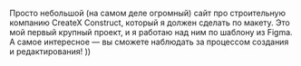 Просто небольшой (на самом деле огромный) сайт про строительную компанию CreateX Construct, 
который я должен сделать по макету. Это мой первый крупный проект, и я работаю над ним по шаблону из Figma. 
А самое интересное — вы сможете наблюдать за процессом создания и редактирования! ))
